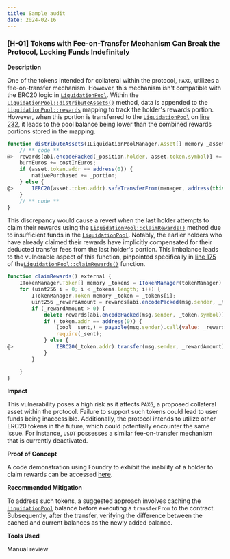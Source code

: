 ```yaml
---
title: Sample audit
date: 2024-02-16
---
```



### [H-01] Tokens with Fee-on-Transfer Mechanism Can Break the Protocol, Locking Funds Indefinitely

**Description**

One of the tokens intended for collateral within the protocol, `PAXG`, utilizes a fee-on-transfer mechanism. However, this mechanism isn't compatible with the ERC20 logic in [`LiquidationPool`](https://github.com/Cyfrin/2023-12-the-standard/blob/c12272f2eec533019f2d255ab690f6892027f112/contracts/LiquidationPool.sol#L13). Within the [`LiquidationPool::distributeAssets()`](https://github.com/Cyfrin/2023-12-the-standard/blob/c12272f2eec533019f2d255ab690f6892027f112/contracts/LiquidationPool.sol#L205) method, data is appended to the [`LiquidationPool::rewards`](https://github.com/Cyfrin/2023-12-the-standard/blob/c12272f2eec533019f2d255ab690f6892027f112/contracts/LiquidationPool.sol#L22) mapping to track the holder's rewards portion. However, when this portion is transferred to the [`LiquidationPool`](https://github.com/Cyfrin/2023-12-the-standard/blob/c12272f2eec533019f2d255ab690f6892027f112/contracts/LiquidationPool.sol#L13) on [line 232](https://github.com/Cyfrin/2023-12-the-standard/blob/c12272f2eec533019f2d255ab690f6892027f112/contracts/LiquidationPool.sol#L232), it leads to the pool balance being lower than the combined rewards portions stored in the mapping.
```javascript
function distributeAssets(ILiquidationPoolManager.Asset[] memory _assets, uint256 _collateralRate, uint256 _hundredPC) external payable {
    // ** code **
@>  rewards[abi.encodePacked(_position.holder, asset.token.symbol)] += _portion; // @audit adding portion without the transfer fee
    burnEuros += costInEuros;
    if (asset.token.addr == address(0)) {
        nativePurchased += _portion;
    } else {
@>      IERC20(asset.token.addr).safeTransferFrom(manager, address(this), _portion); // @audit fee is deducted here
    }
    // ** code **
}
```
This discrepancy would cause a revert when the last holder attempts to claim their rewards using the [`LiquidationPool::claimRewards()`](https://github.com/Cyfrin/2023-12-the-standard/blob/c12272f2eec533019f2d255ab690f6892027f112/contracts/LiquidationPool.sol#L164) method due to insufficient funds in the [`LiquidationPool`](https://github.com/Cyfrin/2023-12-the-standard/blob/c12272f2eec533019f2d255ab690f6892027f112/contracts/LiquidationPool.sol#L13). Notably, the earlier holders who have already claimed their rewards have implicitly compensated for their deducted transfer fees from the last holder's portion. This imbalance leads to the vulnerable aspect of this function, pinpointed specifically in [line 175](https://github.com/Cyfrin/2023-12-the-standard/blob/c12272f2eec533019f2d255ab690f6892027f112/contracts/LiquidationPool.sol#L175) of the[`LiquidationPool::claimRewards()`](https://github.com/Cyfrin/2023-12-the-standard/blob/c12272f2eec533019f2d255ab690f6892027f112/contracts/LiquidationPool.sol#L164C14-L164C26) function.
```javascript
function claimRewards() external {
    ITokenManager.Token[] memory _tokens = ITokenManager(tokenManager).getAcceptedTokens();
    for (uint256 i = 0; i < _tokens.length; i++) {
        ITokenManager.Token memory _token = _tokens[i];
        uint256 _rewardAmount = rewards[abi.encodePacked(msg.sender, _token.symbol)];
        if (_rewardAmount > 0) {
            delete rewards[abi.encodePacked(msg.sender, _token.symbol)];
            if (_token.addr == address(0)) {
                (bool _sent,) = payable(msg.sender).call{value: _rewardAmount}("");
                require(_sent);
            } else {
@>              IERC20(_token.addr).transfer(msg.sender, _rewardAmount); // @audit this would revert with "insufficient balance"
            }   
        }

    }
}
```
**Impact**

This vulnerability poses a high risk as it affects `PAXG`, a proposed collateral asset within the protocol. Failure to support such tokens could lead to user funds being inaccessible. Additionally, the protocol intends to utilize other ERC20 tokens in the future, which could potentially encounter the same issue. For instance, `USDT` possesses a similar fee-on-transfer mechanism that is currently deactivated.

**Proof of Concept**

A code demonstration using Foundry to exhibit the inability of a holder to claim rewards can be accessed [here](https://gist.github.com/DanailYordanov/027547fb932dfc18db46df00cafaaa2c).

**Recommended Mitigation**

To address such tokens, a suggested approach involves caching the [`LiquidationPool`](https://github.com/Cyfrin/2023-12-the-standard/blob/c12272f2eec533019f2d255ab690f6892027f112/contracts/LiquidationPool.sol#L13) balance before executing a `transferFrom` to the contract. Subsequently, after the transfer, verifying the difference between the cached and current balances as the newly added balance.

**Tools Used**

Manual review